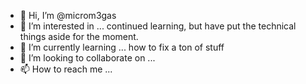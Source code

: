 - 👋 Hi, I’m @microm3gas
- 👀 I’m interested in ... continued learning, but have put the technical things aside for the moment. 
- 🌱 I’m currently learning ... how to fix a ton of stuff
- 💞️ I’m looking to collaborate on ...
- 📫 How to reach me ...

<!---
microm3gas/microm3gas is a ✨ special ✨ repository because its `README.md` (this file) appears on your GitHub profile.
You can click the Preview link to take a look at your changes.
--->
